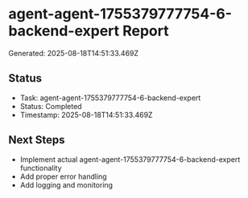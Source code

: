 # agent-agent-1755379777754-6-backend-expert Report

Generated: 2025-08-18T14:51:33.469Z

## Status
- Task: agent-agent-1755379777754-6-backend-expert
- Status: Completed
- Timestamp: 2025-08-18T14:51:33.469Z

## Next Steps
- Implement actual agent-agent-1755379777754-6-backend-expert functionality
- Add proper error handling
- Add logging and monitoring
